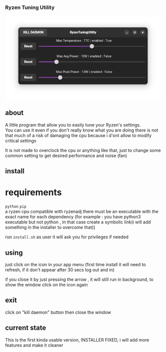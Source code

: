 ### Ryzen Tuning Utility

<img src="screens/1.png"> 

## about
A little program that allow you to easily tune your Ryzen's settings.    
You can use it even if you don't really know what you are doing there is not that much of a risk of damaging the cpu because i d'ont allow to modify critical settings

It is not made to overclock the cpu or anything like that, just to change some common setting to get desired performance and noise (fan)

## install
# requirements
`python` `pip`    
a ryzen cpu compatible with ryzenadj
there must be an executable with the exact name for each dependency (for example : you have python3 executable but not python , in that case create a symbolic link(i will add something in the installer to overcome that))

run `install.sh` as user
it will ask you for privileges if needed

## using
just click on the icon in your app menu (first time install it will need to refresh, if it don't appear after 30 secs log out and in)

if you close it by just pressing the arrow , it will still run in background, to show the window click on the icon again

## exit
click on "kill daemon" button then close the window

## current state
This is the first kinda usable version, INSTALLER FIXED, i will add more features and make it cleaner